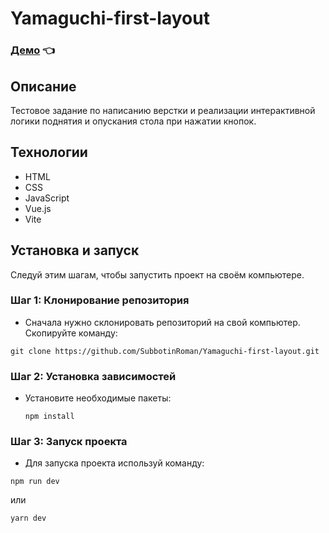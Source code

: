 # Yamaguchi-first-layout

### [Демо](https://github.com/SubbotinRoman/Yamaguchi-first-layout.git) 👈

## Описание

Тестовое задание по написанию верстки и реализации интерактивной логики поднятия и опускания стола при нажатии кнопок. 

## Технологии

-   HTML
-   CSS
-   JavaScript
-   Vue.js
-   Vite

## Установка и запуск

Следуй этим шагам, чтобы запустить проект на своём компьютере. 

### Шаг 1: Клонирование репозитория

-   Сначала нужно склонировать репозиторий на свой компьютер. Скопируйте команду:

```
git clone https://github.com/SubbotinRoman/Yamaguchi-first-layout.git
```

### Шаг 2: Установка зависимостей

-   Установите необходимые пакеты:

    ```
    npm install
    ```

### Шаг 3: Запуск проекта

-   Для запуска проекта используй команду:

```
npm run dev
```
или 
```
yarn dev
```
